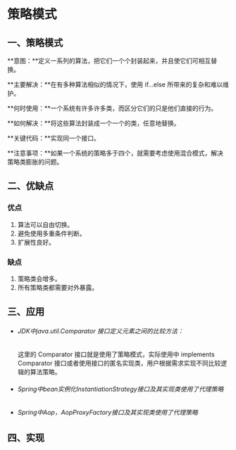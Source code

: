 # 策略模式

## 一、策略模式

**意图：**定义一系列的算法，把它们一个个封装起来，并且使它们可相互替换。

**主要解决：**在有多种算法相似的情况下，使用 if...else 所带来的复杂和难以维护。

**何时使用：**一个系统有许多许多类，而区分它们的只是他们直接的行为。

**如何解决：**将这些算法封装成一个一个的类，任意地替换。

**关键代码：**实现同一个接口。

**注意事项：**如果一个系统的策略多于四个，就需要考虑使用混合模式，解决策略类膨胀的问题。

## 二、优缺点

### 优点 

1. 算法可以自由切换。 
2. 避免使用多重条件判断。 
3. 扩展性良好。

### 缺点 

1. 策略类会增多。
2. 所有策略类都需要对外暴露。

## 三、应用

- ###### JDK中java.util.Comparator 接口定义元素之间的比较方法：

  这里的 Comparator 接口就是使用了策略模式，实际使用中 implements Comparator 接口或者使用接口的匿名实现类，用户根据需求实现不同比较逻辑的算法策略。

- ###### Spring中bean实例化InstantiationStrategy接口及其实现类使用了代理策略

- ###### Spring中Aop，AopProxyFactory接口及其实现类使用了代理策略

## 四、实现